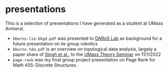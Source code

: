 # presentations
This is a selection of presentations I have generated as a student at UMass Amherst. 

- `bburns-lie-bkgd.pdf` was presented to [DARoS Lab](https://groups.cs.umass.edu/daros/sample-home-page/) as background for a future presentation on lie group robotics
- `bburns-tda.pdf` is an overview on topological data analysis, largely a paper share of [Singh et al.](https://research.math.osu.edu/tgda/mapperPBG.pdf), to the [UMass Theory Seminar](https://groups.cs.umass.edu/theory/theory-seminar/) on 11/1/2022
- `page-rank` was my final group project presentation on Page Rank for Math 455: Discrete Structures. 